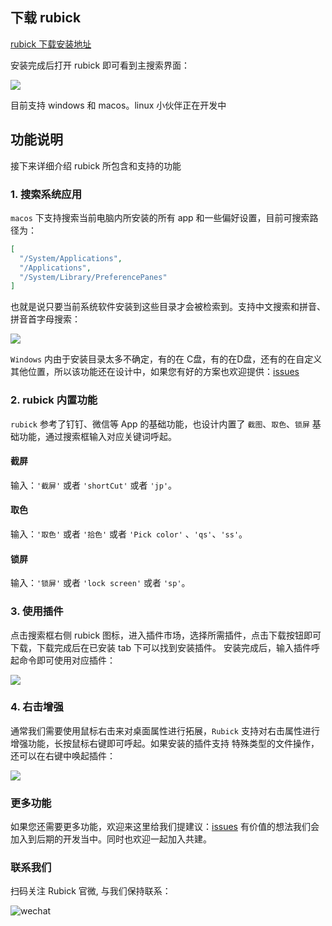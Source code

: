## 下载 rubick
[rubick 下载安装地址](https://github.com/rubickCenter/rubick/releases)

安装完成后打开 rubick 即可看到主搜索界面：

![](/images/1.png)

目前支持 windows 和 macos。linux 小伙伴正在开发中

## 功能说明
接下来详细介绍 rubick 所包含和支持的功能

### 1. 搜索系统应用
`macos` 下支持搜索当前电脑内所安装的所有 app 和一些偏好设置，目前可搜索路径为：
```json
[
  "/System/Applications",
  "/Applications",
  "/System/Library/PreferencePanes"
]
```
也就是说只要当前系统软件安装到这些目录才会被检索到。支持中文搜索和拼音、拼音首字母搜索：

![](/images/2.gif)

`Windows` 内由于安装目录太多不确定，有的在 C盘，有的在D盘，还有的在自定义其他位置，所以该功能还在设计中，如果您有好的方案也欢迎提供：[issues](https://github.com/rubickCenter/rubick/issues)

### 2. rubick 内置功能

`rubick` 参考了钉钉、微信等 App 的基础功能，也设计内置了 `截图`、`取色`、`锁屏` 基础功能，通过搜索框输入对应关键词呼起。

#### 截屏
输入：`'截屏'` 或者 `'shortCut'` 或者 `'jp'`。

#### 取色
输入：`'取色'` 或者 `'拾色'` 或者 `'Pick color'` 、`'qs'`、`'ss'`。

#### 锁屏
输入：`'锁屏'` 或者 `'lock screen'` 或者 `'sp'`。

### 3. 使用插件
点击搜索框右侧 rubick 图标，进入插件市场，选择所需插件，点击下载按钮即可下载，下载完成后在已安装 tab 下可以找到安装插件。
安装完成后，输入插件呼起命令即可使用对应插件：

![](/images/3.gif)

### 4. 右击增强
通常我们需要使用鼠标右击来对桌面属性进行拓展，`Rubick` 支持对右击属性进行增强功能，长按鼠标右键即可呼起。如果安装的插件支持
特殊类型的文件操作，还可以在右键中唤起插件：

![](/images/4.gif)

### 更多功能
如果您还需要更多功能，欢迎来这里给我们提建议：[issues](https://github.com/clouDr-f2e/rubick/issues/20) 
有价值的想法我们会加入到后期的开发当中。同时也欢迎一起加入共建。

### 联系我们

扫码关注 Rubick 官微, 与我们保持联系：

![wechat](https://z3.ax1x.com/2021/09/26/4yRpN9.jpg)